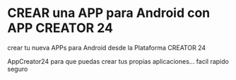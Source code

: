 # CREAR una APP para Android con APP CREATOR 24 

crear tu nueva APPs para Android desde la Plataforma CREATOR 24

AppCreator24 para que puedas crear tus propias aplicaciones... facil rapido seguro

